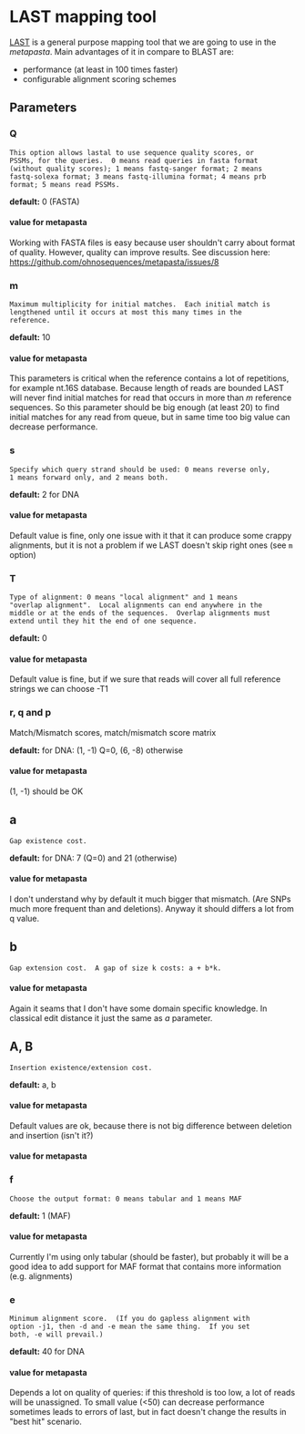 # LAST mapping tool

[LAST](http://last.cbrc.jp/) is a general purpose mapping tool that we are going to use in the *metapasta*. 
Main advantages of it in compare to BLAST are:

* performance (at least in 100 times faster)
* configurable alignment scoring schemes 

## Parameters

### Q
```
This option allows lastal to use sequence quality scores, or
PSSMs, for the queries.  0 means read queries in fasta format
(without quality scores); 1 means fastq-sanger format; 2 means
fastq-solexa format; 3 means fastq-illumina format; 4 means prb
format; 5 means read PSSMs.
```
**default:** 0 (FASTA)

#### value for metapasta
Working with FASTA files is easy because user shouldn't carry about format of quality. However, quality can improve results. See discussion here: https://github.com/ohnosequences/metapasta/issues/8  


### m
```
Maximum multiplicity for initial matches.  Each initial match is
lengthened until it occurs at most this many times in the
reference.
```

**default:** 10

#### value for metapasta

This parameters is critical when the reference contains a lot of repetitions, for example nt.16S database. Because length of reads are bounded LAST will never find initial matches for read that occurs in more than *m* reference sequences. So this parameter should be big enough (at least 20) to find initial matches for any read from queue, but in same time too big value can decrease performance.

### s

```
Specify which query strand should be used: 0 means reverse only,
1 means forward only, and 2 means both.
```

**default:** 2 for DNA

#### value for metapasta

Default value is fine, only one issue with it that it can produce some crappy alignments, but it is not a problem if we LAST doesn't skip right ones (see `m` option)


### T
```
Type of alignment: 0 means "local alignment" and 1 means
"overlap alignment".  Local alignments can end anywhere in the
middle or at the ends of the sequences.  Overlap alignments must
extend until they hit the end of one sequence.
```

**default:** 0

#### value for metapasta
Default value is fine, but if we sure that reads will cover all full reference strings we can choose -T1

### r, q and p

Match/Mismatch scores, match/mismatch score matrix

**default:** for DNA: (1, -1) Q=0, (6, -8) otherwise

#### value for metapasta
(1, -1) should be OK

## a
```
Gap existence cost.
```

**default:** for DNA: 7 (Q=0) and 21 (otherwise) 

#### value for metapasta
I don't understand why by default it much bigger that mismatch. (Are SNPs much more frequent than and deletions). Anyway it should differs a lot from q value.

## b  
```
Gap extension cost.  A gap of size k costs: a + b*k.
```

#### value for metapasta
Again it seams that I don't have some domain specific knowledge. In classical edit distance it just the same as *a* parameter.

## A, B
```
Insertion existence/extension cost.
```

**default:** a, b

#### value for metapasta
Default values are ok, because there is not big difference between deletion and insertion (isn't it?)

#### value for metapasta

### f
```
Choose the output format: 0 means tabular and 1 means MAF
```

**default:** 1 (MAF)

#### value for metapasta
Currently I'm using only tabular (should be faster), but probably it will be a good idea to add support for MAF format that contains more information (e.g. alignments)


### e
```
Minimum alignment score.  (If you do gapless alignment with
option -j1, then -d and -e mean the same thing.  If you set
both, -e will prevail.)
```

**default:** 40 for DNA

#### value for metapasta
Depends a lot on quality of queries: if this threshold is too low, a lot of reads will be unassigned. To small value (<50) can decrease performance sometimes leads to errors of last, but in fact doesn't change the results in "best hit" scenario. 

